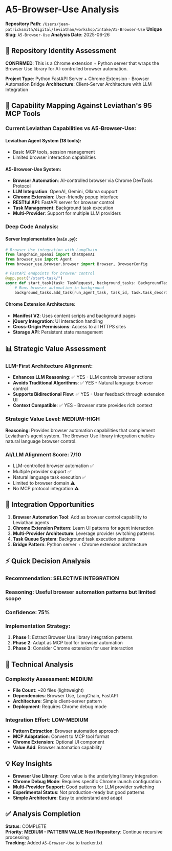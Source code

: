 # A5-Browser-Use Analysis

**Repository Path**: `/Users/jean-patricksmith/digital/leviathan/workshop/intake/A5-Browser-Use`
**Unique Slug**: `A5-Browser-Use`
**Analysis Date**: 2025-06-26

## 🎯 Repository Identity Assessment

**CONFIRMED**: This is a Chrome extension + Python server that wraps the Browser Use library for AI-controlled browser automation.

**Project Type**: Python FastAPI Server + Chrome Extension - Browser Automation Bridge
**Architecture**: Client-Server Architecture with LLM Integration

## 🤖 Capability Mapping Against Leviathan's 95 MCP Tools

### Current Leviathan Capabilities vs A5-Browser-Use:

#### Leviathan Agent System (18 tools):
- Basic MCP tools, session management
- Limited browser interaction capabilities

#### A5-Browser-Use System:
- **Browser Automation**: AI-controlled browser via Chrome DevTools Protocol
- **LLM Integration**: OpenAI, Gemini, Ollama support
- **Chrome Extension**: User-friendly popup interface
- **RESTful API**: FastAPI server for browser control
- **Task Management**: Background task execution
- **Multi-Provider**: Support for multiple LLM providers

### Deep Code Analysis:

#### Server Implementation (`main.py`):
```python
# Browser Use integration with LangChain
from langchain_openai import ChatOpenAI
from browser_use import Agent
from browser_use.browser.browser import Browser, BrowserConfig

# FastAPI endpoints for browser control
@app.post("/start-task/")
async def start_task(task: TaskRequest, background_tasks: BackgroundTasks):
    # Runs browser automation in background
    background_tasks.add_task(run_agent_task, task_id, task.task_description)
```

#### Chrome Extension Architecture:
- **Manifest V2**: Uses content scripts and background pages
- **jQuery Integration**: UI interaction handling
- **Cross-Origin Permissions**: Access to all HTTPS sites
- **Storage API**: Persistent state management

## 📊 Strategic Value Assessment

### LLM-First Architecture Alignment:
- **Enhances LLM Reasoning**: ✅ YES - LLM controls browser actions
- **Avoids Traditional Algorithms**: ✅ YES - Natural language browser control
- **Supports Bidirectional Flow**: ✅ YES - User feedback through extension UI
- **Context Compatible**: ✅ YES - Browser state provides rich context

### Strategic Value Level: **MEDIUM-HIGH**
**Reasoning**: Provides browser automation capabilities that complement Leviathan's agent system. The Browser Use library integration enables natural language browser control.

### AI/LLM Alignment Score: **7/10**
- LLM-controlled browser automation ✅
- Multiple provider support ✅
- Natural language task execution ✅
- Limited to browser domain ⚠️
- No MCP protocol integration ⚠️

## 🔗 Integration Opportunities

1. **Browser Automation Tool**: Add as browser control capability to Leviathan agents
2. **Chrome Extension Pattern**: Learn UI patterns for agent interaction
3. **Multi-Provider Architecture**: Leverage provider switching patterns
4. **Task Queue System**: Background task execution patterns
5. **Bridge Pattern**: Python server + Chrome extension architecture

## ⚡ Quick Decision Analysis

### Recommendation: **SELECTIVE INTEGRATION**
### Reasoning: **Useful browser automation patterns but limited scope**
### Confidence: **75%**

### Implementation Strategy:
1. **Phase 1**: Extract Browser Use library integration patterns
2. **Phase 2**: Adapt as MCP tool for browser automation
3. **Phase 3**: Consider Chrome extension for user interaction

## 🎯 Technical Analysis

### Complexity Assessment: **MEDIUM**
- **File Count**: ~20 files (lightweight)
- **Dependencies**: Browser Use, LangChain, FastAPI
- **Architecture**: Simple client-server pattern
- **Deployment**: Requires Chrome debug mode

### Integration Effort: **LOW-MEDIUM**
- **Pattern Extraction**: Browser automation approach
- **MCP Adaptation**: Convert to MCP tool format
- **Chrome Extension**: Optional UI component
- **Value Add**: Browser automation capability

## 💡 Key Insights

- **Browser Use Library**: Core value is the underlying library integration
- **Chrome Debug Mode**: Requires specific Chrome launch configuration
- **Multi-Provider Support**: Good patterns for LLM provider switching
- **Experimental Status**: Not production-ready but good patterns
- **Simple Architecture**: Easy to understand and adapt

## ✅ Analysis Completion

**Status**: COMPLETE  
**Priority**: **MEDIUM - PATTERN VALUE**
**Next Repository**: Continue recursive processing  
**Tracking**: Added `A5-Browser-Use` to tracker.txt